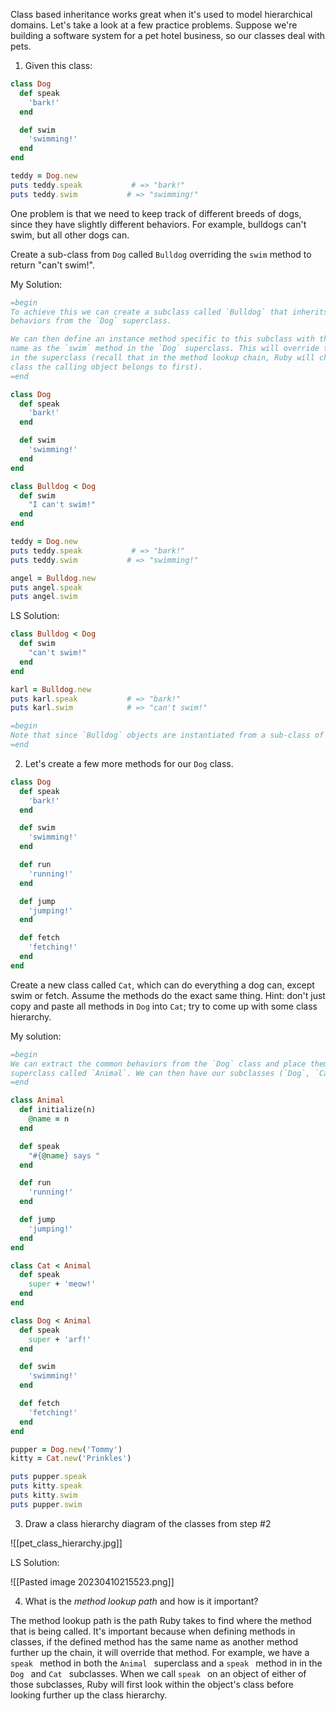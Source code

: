 
Class based inheritance works great when it's used to model hierarchical domains. Let's take a look at a few practice problems. Suppose we're building a software system for a pet hotel business, so our classes deal with pets.

1.  Given this class:

```ruby
class Dog
  def speak
    'bark!'
  end

  def swim
    'swimming!'
  end
end

teddy = Dog.new
puts teddy.speak           # => "bark!"
puts teddy.swim           # => "swimming!"
```

One problem is that we need to keep track of different breeds of dogs, since they have slightly different behaviors. For example, bulldogs can't swim, but all other dogs can.

Create a sub-class from `Dog` called `Bulldog` overriding the `swim` method to return "can't swim!".

My Solution:

```ruby
=begin
To achieve this we can create a subclass called `Bulldog` that inherits the
behaviors from the `Dog` superclass. 

We can then define an instance method specific to this subclass with the same
name as the `swim` method in the `Dog` superclass. This will override the method
in the superclass (recall that in the method lookup chain, Ruby will check the
class the calling object belongs to first). 
=end

class Dog
  def speak
    'bark!'
  end

  def swim
    'swimming!'
  end
end

class Bulldog < Dog
  def swim
    "I can't swim!"
  end
end

teddy = Dog.new
puts teddy.speak           # => "bark!"
puts teddy.swim           # => "swimming!"

angel = Bulldog.new
puts angel.speak
puts angel.swim
```

LS Solution:

```ruby
class Bulldog < Dog
  def swim
    "can't swim!"
  end
end

karl = Bulldog.new
puts karl.speak           # => "bark!"
puts karl.swim            # => "can't swim!"

=begin
Note that since `Bulldog` objects are instantiated from a sub-class of `Dog`, they can both override and inherit methods from the `Dog` class. That is why `karl` can speak
=end
```

2. Let's create a few more methods for our `Dog` class.

```ruby
class Dog
  def speak
    'bark!'
  end

  def swim
    'swimming!'
  end

  def run
    'running!'
  end

  def jump
    'jumping!'
  end

  def fetch
    'fetching!'
  end
end
```

Create a new class called `Cat`, which can do everything a dog can, except swim or fetch. Assume the methods do the exact same thing. Hint: don't just copy and paste all methods in `Dog` into `Cat`; try to come up with some class hierarchy.

My solution:

```ruby
=begin
We can extract the common behaviors from the `Dog` class and place them in a
superclass called `Animal`. We can then have our subclasses (`Dog`, `Cat`, etc) inherit those behaviors from the superclass. We can also add behaviors specific to the subclass into the subclass definition. Additionally, we can add a speak method into `Animal` that simply outputs `"(Animal name) says "`, and add a `speak` method into `Cat` and `Dog` that calls the `super` method and concatenates the sound the specific object makes.
=end

class Animal
  def initialize(n)
    @name = n
  end

  def speak
    "#{@name} says "
  end

  def run
    'running!'
  end

  def jump
    'jumping!'
  end
end

class Cat < Animal
  def speak
    super + 'meow!'
  end
end

class Dog < Animal
  def speak
    super + 'arf!'
  end

  def swim
    'swimming!'
  end

  def fetch
    'fetching!'
  end
end

pupper = Dog.new('Tommy')
kitty = Cat.new('Prinkles')

puts pupper.speak
puts kitty.speak
puts kitty.swim
puts pupper.swim
```

3. Draw a class hierarchy diagram of the classes from step #2

![[pet_class_hierarchy.jpg]]

LS Solution:

![[Pasted image 20230410215523.png]]

4. What is the *method lookup path* and how is it important?

The method lookup path is the path Ruby takes to find where the method that is being called. It's important because when defining methods in classes, if the defined method has the same name as another method further up the chain, it will override that method. For example, we have a `speak ` method in both the `Animal ` superclass and a `speak ` method in in the `Dog ` and `Cat ` subclasses. When we call `speak ` on an object of either of those subclasses, Ruby will first look within the object's class before looking further up the class hierarchy.